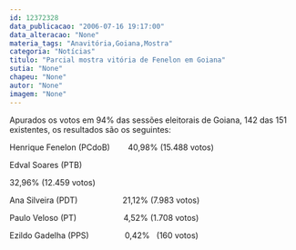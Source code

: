 ```yaml
---
id: 12372328
data_publicacao: "2006-07-16 19:17:00"
data_alteracao: "None"
materia_tags: "Anavitória,Goiana,Mostra"
categoria: "Notícias"
titulo: "Parcial mostra vitória de Fenelon em Goiana"
sutia: "None"
chapeu: "None"
autor: "None"
imagem: "None"
---
```

<p><P>Apurados os votos em&nbsp;94% das sessões eleitorais de Goiana, 142 das 151 existentes, os resultados são os seguintes:</P></p>
<p><P>Henrique Fenelon (PCdoB)&nbsp;&nbsp;&nbsp;&nbsp;&nbsp;&nbsp;&nbsp; 40,98% (15.488 votos)</P></p>
<p><P>Edval Soares (PTB)&nbsp;&nbsp;&nbsp;&nbsp;&nbsp;&nbsp;&nbsp;&nbsp;&nbsp;&nbsp;&nbsp;&nbsp;&nbsp;&nbsp;&nbsp;&nbsp;&nbsp;</p>
<p> 32,96% (12.459 votos)</P></p>
<p><P>Ana Silveira (PDT)&nbsp;&nbsp;&nbsp;&nbsp;&nbsp;&nbsp;&nbsp;&nbsp;&nbsp;&nbsp;&nbsp;&nbsp;&nbsp;&nbsp;&nbsp;&nbsp; &nbsp;&nbsp;&nbsp;21,12% (7.983 votos)</P></p>
<p><P>Paulo Veloso (PT)&nbsp;&nbsp;&nbsp;&nbsp;&nbsp;&nbsp;&nbsp;&nbsp;&nbsp;&nbsp;&nbsp;&nbsp;&nbsp;&nbsp;&nbsp;&nbsp;&nbsp;&nbsp;&nbsp;&nbsp; 4,52% (1.708 votos)</P></p>
<p><P>Ezildo Gadelha (PPS)&nbsp;&nbsp;&nbsp;&nbsp;&nbsp;&nbsp;&nbsp;&nbsp;&nbsp;&nbsp;&nbsp;&nbsp;&nbsp;&nbsp;&nbsp; 0,42%&nbsp;&nbsp;&nbsp;(160 votos)</P></p>
<p><P>&nbsp;</P> </p>
